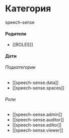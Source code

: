 # Категория

speech-sense


#### Родители

- [[ROLES]]


#### Дети

###### Подкатегории
- [[speech-sense.data]]
- [[speech-sense.spaces]]
###### Роли
- [[speech-sense.admin]]
- [[speech-sense.auditor]]
- [[speech-sense.editor]]
- [[speech-sense.viewer]]
